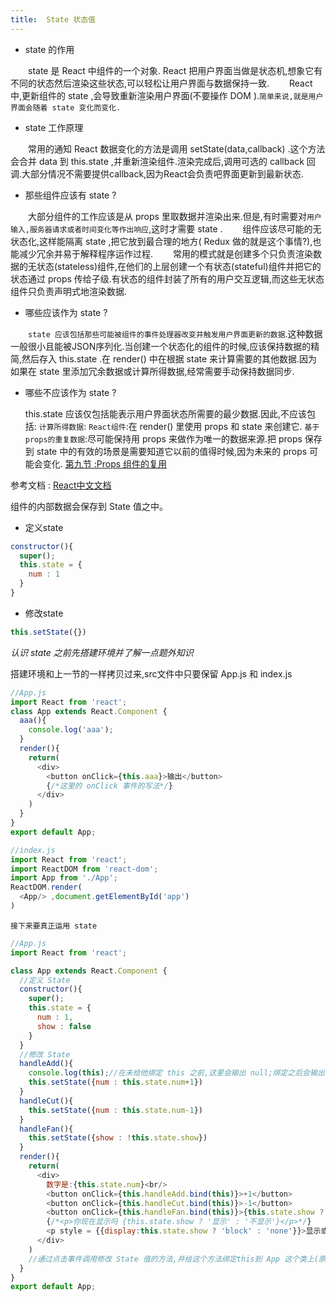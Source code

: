 ```yaml
---
title:  State 状态值
---
```


- state 的作用

　　state 是 React 中组件的一个对象. React 把用户界面当做是状态机,想象它有不同的状态然后渲染这些状态,可以轻松让用户界面与数据保持一致.
　　React 中,更新组件的 state ,会导致重新渲染用户界面(不要操作 DOM ).`简单来说,就是用户界面会随着 state 变化而变化.`

- state 工作原理

　　常用的通知 React 数据变化的方法是调用 setState(data,callback) .这个方法会合并 data 到 this.state ,并重新渲染组件.渲染完成后,调用可选的 callback 回调.大部分情况不需要提供callback,因为React会负责吧界面更新到最新状态.

- 那些组件应该有 state ?

　　大部分组件的工作应该是从 props 里取数据并渲染出来.但是,有时需要对`用户输入,服务器请求或者时间变化等作出响应`,这时才需要 state .
　　组件应该尽可能的无状态化,这样能隔离 state ,把它放到最合理的地方( Redux 做的就是这个事情?),也能减少冗余并易于解释程序运作过程.
　　常用的模式就是创建多个只负责渲染数据的无状态(stateless)组件,在他们的上层创建一个有状态(stateful)组件并把它的状态通过 props 传给子级.有状态的组件封装了所有的用户交互逻辑,而这些无状态组件只负责声明式地渲染数据.

- 哪些应该作为 state ?

　　`state 应该包括那些可能被组件的事件处理器改变并触发用户界面更新的数据`.这种数据一般很小且能被JSON序列化.当创建一个状态化的组件的时候,应该保持数据的精简,然后存入 this.state .在 render() 中在根据 state 来计算需要的其他数据.因为如果在 state 里添加冗余数据或计算所得数据,经常需要手动保持数据同步.

- 哪些不应该作为 state ?

  this.state 应该仅包括能表示用户界面状态所需要的最少数据.因此,不应该包括:
    `计算所得数据`:
    `React组件`:在 render() 里使用 props 和 state 来创建它.
    `基于props的重复数据`:尽可能保持用 props 来做作为唯一的数据来源.把 props 保存到 state 中的有效的场景是需要知道它以前的值得时候,因为未来的 props 可能会变化. [第九节 :Props 组件的复用](./9-props-repeat.html)

参考文档 : [React中文文档](http://www.css88.com/react/docs/interactivity-and-dynamic-uis.html)

组件的内部数据会保存到 State 值之中。

- 定义state

```js
constructor(){
  super();
  this.state = {
    num : 1
  }
}
```

- 修改state

```js
this.setState({})
```

*认识 state 之前先搭建环境并了解一点题外知识*

搭建环境和上一节的一样拷贝过来,src文件中只要保留 App.js 和 index.js

```js
//App.js
import React from 'react';
class App extends React.Component {
  aaa(){
    console.log('aaa');
  }
  render(){
    return(
      <div>
        <button onClick={this.aaa}>输出</button>
        {/*这里的 onClick 事件的写法*/}
      </div>
    )
  }
}
export default App;

//index.js
import React from 'react';
import ReactDOM from 'react-dom';
import App from './App';
ReactDOM.render(
  <App/> ,document.getElementById('app')
)
```

`接下来要真正运用 state`

```js
//App.js
import React from 'react';

class App extends React.Component {
  //定义 State
  constructor(){
    super();
    this.state = {
      num : 1,
      show : false
    }
  }
  //修改 State
  handleAdd(){
    console.log(this);//在未给他绑定 this 之前,这里会输出 null;绑定之后会输出 App {}
    this.setState({num : this.state.num+1})
  }
  handleCut(){
    this.setState({num : this.state.num-1})
  }
  handleFan(){
    this.setState({show : !this.state.show})
  }
  render(){
    return(
      <div>
        数字是:{this.state.num}<br/>
        <button onClick={this.handleAdd.bind(this)}>+1</button>
        <button onClick={this.handleCut.bind(this)}>-1</button>
        <button onClick={this.handleFan.bind(this)}>{this.state.show ? '隐藏' :'显示'}</button>
        {/*<p>你现在显示吗 {this.state.show ? '显示' : '不显示'}</p>*/}
        <p style = {{display:this.state.show ? 'block' : 'none'}}>显示或隐藏</p>
      </div>
    )
    //通过点击事件调用修改 State 值的方法,并给这个方法绑定this到 App 这个类上(原因:如果不绑定,在这个方法里执行 `console.log(this);` 语句会输出 null ,如上所示;绑定到 App 这个类就可以找到 state 并修改它)
  }
}
export default App;
```

